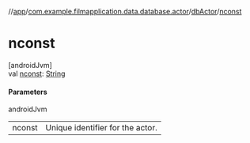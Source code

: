 //[app](../../../index.md)/[com.example.filmapplication.data.database.actor](../index.md)/[dbActor](index.md)/[nconst](nconst.md)

# nconst

[androidJvm]\
val [nconst](nconst.md): [String](https://kotlinlang.org/api/latest/jvm/stdlib/kotlin/-string/index.html)

#### Parameters

androidJvm

| | |
|---|---|
| nconst | Unique identifier for the actor. |
